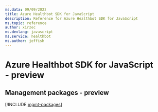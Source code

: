 ```yaml
---
ms.data: 09/09/2022
title: Azure Healthbot SDK for JavaScript
description: Reference for Azure Healthbot SDK for JavaScript
ms.topic: reference
author: xirzec
ms.devlang: javascript
ms.service: healthbot
ms.author: jeffish
---
```

# Azure Healthbot SDK for JavaScript - preview

## Management packages - preview
[!INCLUDE [mgmt-packages](healthbot-mgmt-index.md)]

